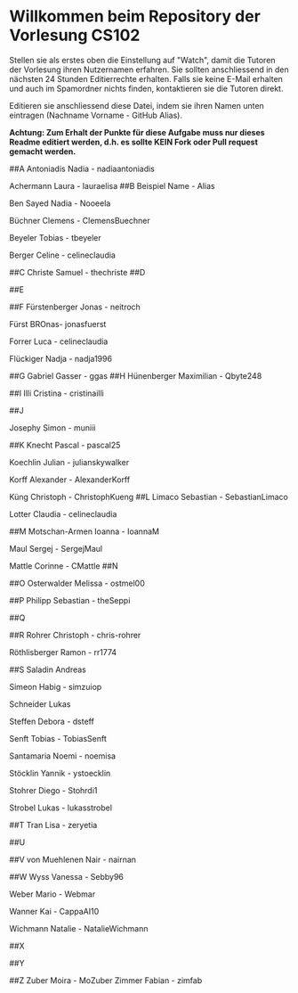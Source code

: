 # Willkommen beim Repository der Vorlesung CS102

Stellen sie als erstes oben die Einstellung auf "Watch", damit die Tutoren der Vorlesung ihren Nutzernamen erfahren. Sie sollten anschliessend in den nächsten 24 Stunden Editierrechte erhalten. Falls sie keine E-Mail erhalten und auch im Spamordner nichts finden, kontaktieren sie die Tutoren direkt.

Editieren sie anschliessend diese Datei, indem sie ihren Namen unten eintragen (Nachname Vorname - GitHub Alias).

**Achtung: Zum Erhalt der Punkte für diese Aufgabe muss nur dieses Readme editiert werden, d.h. es sollte KEIN Fork oder Pull request gemacht werden.**

##A
Antoniadis Nadia - nadiaantoniadis

Achermann Laura - lauraelisa
##B
Beispiel Name - Alias

Ben Sayed Nadia - Nooeela

Büchner Clemens - ClemensBuechner

Beyeler Tobias - tbeyeler

Berger Celine - celineclaudia

##C
Christe Samuel - thechriste
##D

##E

##F
Fürstenberger Jonas - neitroch

Fürst BROnas- jonasfuerst

Forrer Luca - celineclaudia

Flückiger Nadja - nadja1996

##G 
Gabriel Gasser - ggas
##H
Hünenberger Maximilian - Qbyte248

##I
Illi Cristina - cristinailli

##J

Josephy Simon - muniii

##K
Knecht Pascal - pascal25

Koechlin Julian - julianskywalker

Korff Alexander - AlexanderKorff

Küng Christoph - ChristophKueng
##L
Limaco Sebastian - SebastianLimaco

Lotter Claudia - celineclaudia

##M
Motschan-Armen Ioanna - IoannaM

Maul Sergej - SergejMaul

Mattle Corinne - CMattle
##N

##O
Osterwalder Melissa - ostmel00

##P
Philipp Sebastian - theSeppi

##Q

##R
Rohrer Christoph - chris-rohrer

Röthlisberger Ramon - rr1774

##S
Saladin Andreas

Simeon Habig - simzuiop

Schneider Lukas

Steffen Debora - dsteff

Senft Tobias - TobiasSenft

Santamaria Noemi - noemisa

Stöcklin Yannik - ystoecklin

Stohrer Diego - Stohrdi1

Strobel Lukas - lukasstrobel

##T
Tran Lisa - zeryetia

##U

##V
von Muehlenen Nair - nairnan

##W
Wyss Vanessa - Sebby96

Weber Mario - Webmar

Wanner Kai - CappaAI10

Wichmann Natalie - NatalieWichmann

##X

##Y

##Z
Zuber Moira - MoZuber
Zimmer Fabian - zimfab
